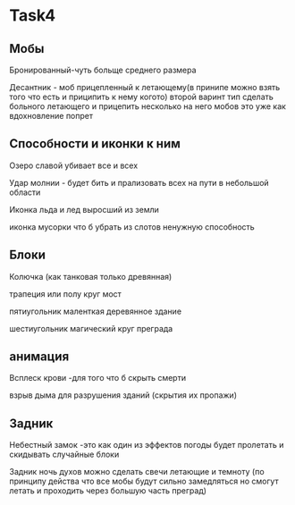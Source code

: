 # Task4

## Mобы

Бронированный-чуть больще среднего размера

Десантник - моб  прицепленный к летающему(в принипе можно взять того что есть и приципить к нему когото) второй варинт  тип сделать  больного летающего и прицепить несколько  на него  мобов это уже как вдохновление попрет

## Способности  и  иконки к ним 

Озеро славой убивает все и всех

Удар молнии - будет бить и прализовать всех на пути в небольшой области 

Иконка льда  и  лед выросший из земли 

иконка мусорки что б убрать из слотов ненужную способность

## Блоки

Колючка (как танковая только древянная)

трапеция или полу круг мост

пятиугольник маленткая деревянное здание

шестиугольник магический круг преграда 

## анимация

Всплеск крови -для того что б скрыть смерти

взрыв дыма для разрушения зданий (скрытия их пропажи)

## Задник

Небестный замок -это как один из эффектов погоды будет пролетать и скидывать случайные блоки

Задник ночь духов можно сделать свечи летающие и темноту (по принципу действа что все мобы будут  сильно замедляться но смогут летать и проходить через большую  часть преград)

